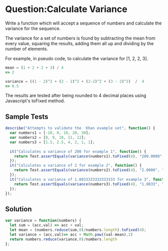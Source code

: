 # Question:Calculate Variance
Write a function which will accept a sequence of numbers and calculate the variance for the sequence.

The variance for a set of numbers is found by subtracting the mean from every value, squaring the results, adding them all up and dividing by the number of elements.

For example, in pseudo code, to calculate the variance for [1, 2, 2, 3].
```JavaScript
mean = (1 + 2 + 2 + 3) / 4
=> 2

variance = ((1 - 2)^2 + (2 - 2)^2 + (2-2)^2 + (3 - 2)^2)  /  4
=> 0.5
```
The results are tested after being rounded to 4 decimal places using Javascript's toFixed method.
## Sample Tests
```JavaScript
describe("Attempts to validate the  Khan example set", function() {
  var numbers1 = [-10, 0, 10, 20, 30];
  var numbers2 = [8, 9, 10, 11, 12];
  var numbers3 = [1.5, 2.5, 4, 2, 1, 1];
  
  it("Calculates a variance of 200 for example 1", function() {
    return Test.assertEquals(variance(numbers1).toFixed(4), "200.0000", "Variance for the first example set is not correct");
  });
  it("Calculates a variance of 2 for example 2", function() {
    return Test.assertEquals(variance(numbers2).toFixed(4), "2.0000", "Variance for the second example set is not correct");
  });
  it("Calculates a variance of 1.0833333333333333 for example 3", function() {
    return Test.assertEquals(variance(numbers3).toFixed(4), "1.0833", "Variance for the third example set is not correct");
  });
});
```
## Solution
```JavaScript
var variance = function(numbers) {
  let sum = (acc,val) => acc + val;
  let mean = (numbers.reduce(sum,0)/numbers.length).toFixed(4);
  let variance = (acc,val)=> acc + Math.pow((val-mean),2)
  return numbers.reduce(variance,0)/numbers.length
};
```
